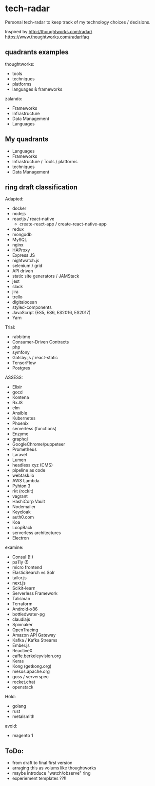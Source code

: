 # tech-radar
Personal tech-radar to keep track of my technology choices / decisions.

Inspired by http://thoughtworks.com/radar/
https://www.thoughtworks.com/radar/faq

## quadrants examples
thoughtworks:
- tools
- techniques
- platforms
- languages & frameworks

zalando:
- Frameworks
- Infrastructure
- Data Management
- Languages

## My quadrants
- Languages
- Frameworks
- Infrastructure / Tools / platforms
- techniques
- Data Management

## ring draft classification

Adapted:
- docker
- nodejs
- reactjs / react-native
    - create-react-app / create-react-native-app
- redux
- mongodb
- MySQL
- nginx
- HAProxy
- Express.JS
- nightwatch.js
- selenium / grid
- API driven
- static site generators / JAMStack
- jest
- slack
- jira
- trello
- digitalocean
- styled-components
- JavaScript (ES5, ES6, ES2016, ES2017)
- Yarn

Trial:
- rabbitmq
- Consumer-Driven Contracts
- php
- symfony
- Gatsby.js / react-static
- TensorFlow
- Postgres

ASSESS:
- Elixir
- gocd
- Kontena
- RxJS
- elm
- Ansible
- Kubernetes
- Phoenix
- serverless (functions)
- Enzyme
- graphql
- GoogleChrome/puppeteer
- Prometheus
- Laravel
- Lumen
- headless xyz (CMS)
- pipeline as code
- webtask.io
- AWS Lambda
- Pyhton 3
- rkt (rockit)
- vagrant
- HashiCorp Vault
- Nodemailer
- Keycloak
- auth0.com
- Koa
- LoopBack
- serverless architectures
- Electron

examine:
- Consul (!!)
- pa11y (!)
- micro frontend
- ElasticSearch vs Solr
- tailor.js
- next.js
- Scikit-learn
- Serverless Framework
- Talisman
- Terraform
- Android-x86
- bottledwater-pg
- claudiajs
- Spinnaker
- OpenTracing
- Amazon API Gateway
- Kafka / Kafka Streams
- Ember.js
- ReactiveX
- caffe.berkeleyvision.org
- Keras
- Kong (getkong.org)
- mesos.apache.org
- goss / serverspec
- rocket.chat
- openstack

Hold:
- golang
- rust
- metalsmith

avoid:
- magento 1

## ToDo:
- from draft to final first version
- arraging this as volums like thoughtworks
- maybe introduce "watch/observe" ring
- experiement templates ??!!
